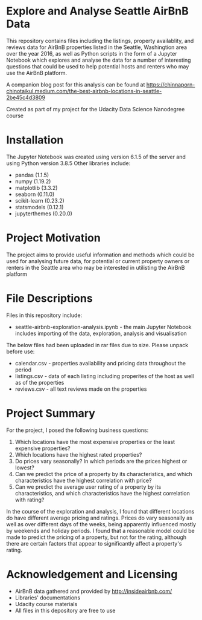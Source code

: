 # Explore and Analyse Seattle AirBnB Data
This repository contains files including the listings, property availablity, and reviews data for AirBnB properties listed in the Seattle, Washingtion area over the year 2016, as well as Python scripts in the form of a Jupyter Notebook which explores and analyse the data for a number of interesting questions that could be used to help potential hosts and renters who may use the AirBnB platform.

A companion blog post for this analysis can be found at https://chinnaporn-chinotaikul.medium.com/the-best-airbnb-locations-in-seattle-2be45c4d3809

Created as part of my project for the Udacity Data Science Nanodegree course

# Installation
The Jupyter Notebook was created using version 6.1.5 of the server and using Python version 3.8.5
Other libraries include:
- pandas (1.1.5)
- numpy (1.19.2)
- matplotlib (3.3.2)
- seaborn (0.11.0)
- scikit-learn (0.23.2)
- statsmodels (0.12.1)
- jupyterthemes (0.20.0)

# Project Motivation
The project aims to provide useful information and methods which could be used for analysing future data, for potential or current property owners or renters in the Seattle area who may be interested in utilisting the AirBnB platform

# File Descriptions
Files in this repository include:
- seattle-airbnb-exploration-analysis.ipynb - the main Jupyter Notebook includes importing of the data, exploration, analysis and visualisation

The below files had been uploaded in rar files due to size. Please unpack before use:
- calendar.csv - properties availability and pricing data throughout the period
- listings.csv - data of each listing including properites of the host as well as of the properties
- reviews.csv - all text reviews made on the properties

# Project Summary
For the project, I posed the following business questions:
<ol>
    <li>Which locations have the most expensive properties or the least expensive properties?</li>
    <li>Which locations have the highest rated properties?</li>
    <li>Do prices vary seasonally? In which periods are the prices highest or lowest?</li>
    <li>Can we predict the price of a property by its characteristics, and which characteristics have the highest correlation with price?</li>
    <li>Can we predict the average user rating of a property by its characteristics, and which characteristics have the highest correlation with rating?</li>
</ol>
In the course of the exploration and analysis, I found that different locations do have different average pricing and ratings. Prices do vary seasonally as well as over different days of the weeks, being apparently influenced mostly by weekends and holiday periods. I found that a reasonable model could be made to predict the pricing of a property, but not for the rating, although there are certain factors that appear to significantly affect a property's rating.

# Acknowledgement and Licensing
- AirBnB data gathered and provided by http://insideairbnb.com/
- Libraries' documentations
- Udacity course materials
- All files in this depository are free to use
